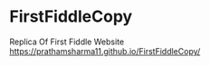 # FirstFiddleCopy
Replica Of First Fiddle Website
https://prathamsharma11.github.io/FirstFiddleCopy/
